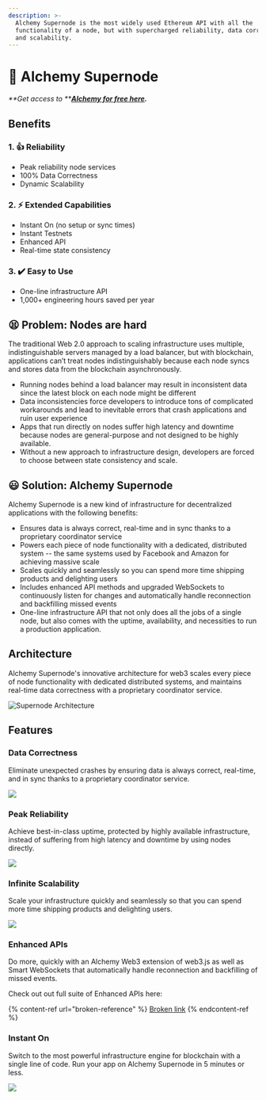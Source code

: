 ```yaml
---
description: >-
  Alchemy Supernode is the most widely used Ethereum API with all the
  functionality of a node, but with supercharged reliability, data correctness,
  and scalability.
---
```


# 🦸 Alchemy Supernode

_**Get access to **_[_**Alchemy for free here**_](https://alchemy.com/?r=affiliate:e68b2f77-7fc7-4ef7-8e9c-cdfea869b9b5)_**.**_  

## Benefits

### 1. :thumbsup: Reliability 

* Peak reliability node services
* 100% Data Correctness
* Dynamic Scalability

### 2. :zap: Extended Capabilities 

* Instant On (no setup or sync times)
* Instant Testnets
* Enhanced API
* Real-time state consistency

### 3. :heavy_check_mark: Easy to Use 

* One-line infrastructure API
* 1,000+ engineering hours saved per year

## :tired_face: Problem: Nodes are hard  

The traditional Web 2.0 approach to scaling infrastructure uses multiple, indistinguishable servers managed by a load balancer, but with blockchain, applications can’t treat nodes indistinguishably because each node syncs and stores data from the blockchain asynchronously.

* Running nodes behind a load balancer may result in inconsistent data since the latest block on each node might be different
* Data inconsistencies force developers to introduce tons of complicated workarounds and lead to inevitable errors that crash applications and ruin user experience
* Apps that run directly on nodes suffer high latency and downtime because nodes are general-purpose and not designed to be highly available.
* Without a new approach to infrastructure design, developers are forced to choose between state consistency and scale.

## :smiley: Solution: Alchemy Supernode

Alchemy Supernode is a new kind of infrastructure for decentralized applications with the following benefits:

* Ensures data is always correct, real-time and in sync thanks to a proprietary coordinator service
* Powers each piece of node functionality with a dedicated, distributed system -- the same systems used by Facebook and Amazon for achieving massive scale
* Scales quickly and seamlessly so you can spend more time shipping products and delighting users
* Includes enhanced API methods and upgraded WebSockets to continuously listen for changes and automatically handle reconnection and backfilling missed events
* One-line infrastructure API that not only does all the jobs of a single node, but also comes with the uptime, availability, and necessities to run a production application.

## Architecture

Alchemy Supernode's innovative architecture for web3 scales every piece of node functionality with dedicated distributed systems, and maintains real-time data correctness with a proprietary coordinator service. 

![Supernode Architecture](../../.gitbook/assets/supernode-architecture-.png)

## Features 

### Data Correctness 

Eliminate unexpected crashes by ensuring data is always correct, real-time, and in sync thanks to a proprietary coordinator service.

![](https://uploads-ssl.webflow.com/5e9dcb2947627d36765ceee7/5f2a1001e4061b01c4ceb5f9\_Supernode%20-%20Data%20Co%20animation%203.gif)

### Peak Reliability  

Achieve best-in-class uptime, protected by highly available infrastructure, instead of suffering from high latency and downtime by using nodes directly.

![](../../.gitbook/assets/supernode-uptime.png)

### Infinite Scalability  

Scale your infrastructure quickly and seamlessly so that you can spend more time shipping products and delighting users.

![](../../.gitbook/assets/supernode-scalability.png)

### Enhanced APIs

Do more, quickly with an Alchemy Web3 extension of web3.js as well as Smart WebSockets that automatically handle reconnection and backfilling of missed events.

Check out out full suite of Enhanced APIs here:

{% content-ref url="broken-reference" %}
[Broken link](broken-reference)
{% endcontent-ref %}

### Instant On 

Switch to the most powerful infrastructure engine for blockchain with a single line of code. Run your app on Alchemy Supernode in 5 minutes or less.

![](../../.gitbook/assets/supernode-instant-on.png)
